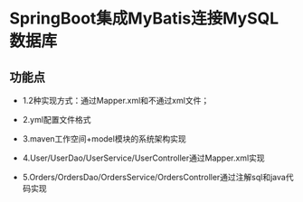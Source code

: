 # SpringBoot集成MyBatis连接MySQL数据库


## 功能点
* 1.2种实现方式：通过Mapper.xml和不通过xml文件；

* 2.yml配置文件格式

* 3.maven工作空间+model模块的系统架构实现

* 4.User/UserDao/UserService/UserController通过Mapper.xml实现

* 5.Orders/OrdersDao/OrdersService/OrdersController通过注解sql和java代码实现

